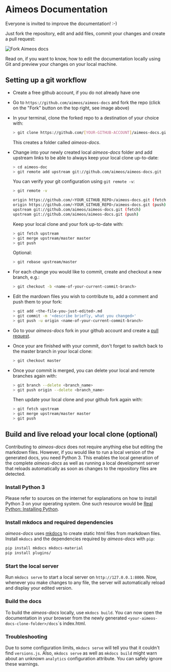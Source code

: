 # Aimeos Documentation

Everyone is invited to improve the documentation! :-)

Just fork the repository, edit and add files, commit your changes and create a pull request:

![Fork Aimeos docs](https://aimeos.org/fileadmin/user_upload/aimeos-docs-repo.png)

Read on, if you want to know, how to edit the documentation locally using Git and preview your changes on your local machine.

## Setting up a git workflow

- Create a free github account, if you do not already have one
- Go to `https://github.com/aimeos/aimeos-docs` and fork the repo (click on the "Fork" button on the top right, see image above)
- In your terminal, clone the forked repo to a destination of your choice with:

  ```bash
  > git clone https://github.com/[YOUR-GITHUB-ACCOUNT]/aimeos-docs.git
  ```

  This creates a folder called *aimeos-docs*.

- Change into your newly created local *aimeos-docs* folder and add upstream links to be able to always keep your local clone up-to-date:

  ```bash
  > cd aimeos-doc
  > git remote add upstream git://github.com/aimeos/aimeos-docs.git
  ```

  You can verify your git configuration using `git remote -v`:

  ```bash
  > git remote -v

  origin https://github.com/<YOUR_GITHUB_REPO>/aimeos-docs.git (fetch)
  origin https://github.com/<YOUR_GITHUB_REPO>/aimeos-docs.git (push)
  upstream git://github.com/aimeos/aimeos-docs.git (fetch)
  upstream git://github.com/aimeos/aimeos-docs.git (push)
  ```

  Keep your local clone and your fork up-to-date with:

  ```bash
  > git fetch upstream
  > git merge upstream/master master
  > git push
  ```

  Optional:

  ```bash
  > git rebase upstream/master
  ```

- For each change you would like to commit, create and checkout a new branch, e.g.:

  ```bash
  > git checkout -b <name-of-your-current-commit-branch>
  ```

- Edit the mardown files you wish to contribute to, add a comment and push them to your fork:

  ```bash
  > git add <the-file-you-just-edited>.md
  > git commit -m '<describe briefly, what you changed>'
  > git push -u origin <name-of-your-current-commit-branch>
  ```

- Go to your *aimeos-docs* fork in your github account and create a [pull request](https://docs.github.com/en/github/collaborating-with-issues-and-pull-requests/creating-a-pull-request ).

- Once your are finished with your commit, don't forget to switch back to the master branch in your local clone:

  ``` BASH
  > git checkout master
  ```

- Once your commit is merged, you can delete your local and remote branches again with:

  ```bash
  > git branch --delete <branch_name>
  > git push origin --delete <branch_name>
  ```

  Then update your local clone and your github fork again with:

  ```bash
  > git fetch upstream
  > git merge upstream/master master
  > git push
  ```

## Build and live reload your local clone (optional)

Contributing to *aimeos-docs* does not require anything else but editing the markdown
files. However, if you would like to run a local version of the generated docs, you
need Python 3. This enables the local generation of the complete *aimeos-docs* as well
as running a local development server that reloads automatically as soon as changes
to the repository files are detected.

### Install Python 3

Please refer to sources on the internet for explanations on how to install Python 3 on
your operating system. One such resource would be [Real Python: Installing Python](https://realpython.com/installing-python/).

### Install mkdocs and required dependencies

*aimeos-docs* uses [mkdocs](https://www.mkdocs.org/) to create static html files from
markdown files. Install `mkdocs` and the dependencies required by *aimeos-docs* with `pip`:

```bash
pip install mkdocs mkdocs-material
pip install plugins/
```

### Start the local server

Run `mkdocs serve` to start a local server on `http://127.0.0.1:8000`. Now, whenever you make
changes to any file, the server will automatically reload and display your edited version.

### Build the docs

To build the *aimeos-docs* locally, use `mkdocs build`. You can now open the documentation
in your browser from the newly generated `<your-aimeos-docs-clone-folder>/docs`´s index.html.

### Troubleshooting

Due to some configuration limits, `mkdocs serve` will tell you that it couldn't find `versions.js`.
Also, `mkdocs serve` as well as `mkdocs build` might warn about an unknown `analytics` configuration
attribute. You can safely ignore these warnings.
